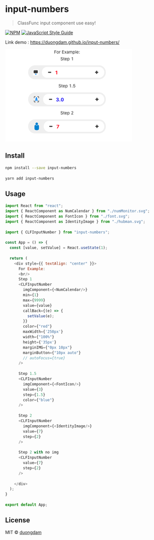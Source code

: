 # input-numbers

> ClassFunc input component use easy!

[![NPM](https://img.shields.io/npm/v/input-numbers.svg)](https://www.npmjs.com/package/input-numbers) [![JavaScript Style Guide](https://img.shields.io/badge/code_style-standard-brightgreen.svg)](https://standardjs.com)

Link demo : https://duongdam.github.io/input-numbers/

![plot](./inputnumber.png)

## Install

```bash
npm install --save input-numbers

yarn add input-numbers
```

## Usage

```js
import React from "react";
import { ReactComponent as NumCalendar } from "./numMonitor.svg";
import { ReactComponent as FontIcon } from "./font.svg";
import { ReactComponent as IdentityImage } from "./hubman.svg";

import { CLFInputNumber } from "input-numbers";

const App = () => {
  const [value, setValue] = React.useState(1);

  return (
    <div style={{ textAlign: "center" }}>
      For Example:
      <br/>
      Step 1
      <CLFInputNumber
        imgComponent={<NumCalendar/>}
        min={1}
        max={9999}
        value={value}
        callBack={(e) => {
          setValue(e);
        }}
        color={"red"}
        maxWidth={'250px'}
        width={"100%"}
        height={'35px'}
        marginIMG={"0px 10px"}
        marginButton={"10px auto"}
        // autoFocus={true}
      />

      Step 1.5
      <CLFInputNumber
        imgComponent={<FontIcon/>}
        value={3}
        step={1.5}
        color={"blue"}
      />

      Step 2
      <CLFInputNumber
        imgComponent={<IdentityImage/>}
        value={7}
        step={2}
      />

      Step 2 with no img
      <CLFInputNumber
        value={7}
        step={2}
      />

    </div>
  );
}

export default App;


```

## License

MIT © [duongdam](https://github.com/duongdam)
